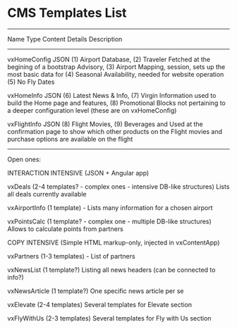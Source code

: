 # CMS Templates List

--------------------------------------------------------------------------------------------------------------
Name              Type    Content Details                         Description
----------------- ------- --------------------------------------- --------------------------------------------  
vxHomeConfig      JSON    (1) Airport Database, (2) Traveler      Fetched at the begining of a bootstrap 
                          Advisory, (3) Airport Mapping,          session, sets up the most basic data for 
                          (4) Seasonal Availability,              needed for website operation
                          (5) No Fly Dates                            

vxHomeInfo        JSON    (6) Latest News & Info, (7) Virgin      Information used to build the Home page and
                          features, (8) Promotional Blocks        not pertaining to a deeper configuration
                                                                  level (these are on vxHomeConfig)

vxFlightInfo      JSON    (8) Flight Movies, (9) Beverages and    Used at the confirmation page to show which
                          other products on the Flight            movies and purchase options are available on
                                                                  the flight

--------------------------------------------------------------------------------------------------------------


Open ones:


INTERACTION INTENSIVE (JSON + Angular app)


vxDeals (2-4 templates? - complex ones - intensive DB-like structures) Lists all deals currently available

vxAirportInfo (1 template) - Lists many information for a chosen airport

vxPointsCalc (1 template? - complex one - multiple DB-like structures) Allows to calculate points from partners



COPY INTENSIVE (Simple HTML markup-only, injected in vxContentApp)


vxPartners (1-3 templates) - List of partners

vxNewsList (1 template?) Listing all news headers (can be connected to info?)

vxNewsArticle (1 template?) One specific news article per se

vxElevate (2-4 templates) Several templates for Elevate section

vxFlyWithUs (2-3 templates) Several templates for Fly with Us section